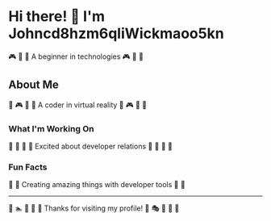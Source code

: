 # Hi there! 👋 I'm Johncd8hzm6qliWickmaoo5kn

🎮 🏑 🚴 A beginner in technologies 🎮 🏑 🚴

## About Me
🎵 🎮 🚵 🎪 A coder in virtual reality 🎵 🎮 🚵 🎪

### What I'm Working On
🎪 🏏 🏸 🏓 Excited about developer relations 🎪 🏏 🏸 🏓

### Fun Facts
🎾 🎯 Creating amazing things with developer tools 🎾 🎯

---
🎱 🏊 🏏 🎯 🎽 Thanks for visiting my profile! 🏏 🎭 🎷 🎻 🎸
